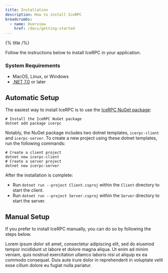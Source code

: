 ```yaml
---
title: Installation
description: How to install IceRPC
breadcrumbs:
  - name: Overview
    href: /docs/getting-started
---
```


{% title /%}

Follow the instructions below to install IceRPC in your application.

### System Requirements

- MacOS, Linux, or Windows
- [.NET 7.0](https://dotnet.microsoft.com/en-us/download/dotnet/7.0) or later

## Automatic Setup

The easiest way to install IceRPC is to use the [IceRPC NuGet package](https://www.nuget.org/packages/IceRPC/):

```shell
# Install the IceRPC NuGet package
dotnet add package icerpc

```

Notably, the NuGet package includes two dotnet templates, `icerpc-client` and `icerpc-server`.
To create a new project using these dotnet templates, run the following commands:

```shell
# Create a client project
dotnet new icerpc-client
# Create a server project
dotnet new icerpc-server
```

After the installation is complete:

- Run `dotnet run --project Client.csproj` within the `Client` directory to start the client.
- Run `dotnet run --project Server.csproj` within the `Server` directory to start the server.

## Manual Setup

If you prefer to install IceRPC manually, you can do so by following the steps below.

Lorem ipsum dolor sit amet, consectetur adipiscing elit, sed do eiusmod tempor incididunt ut labore et dolore magna
aliqua. Ut enim ad minim veniam, quis nostrud exercitation ullamco laboris nisi ut aliquip ex ea commodo consequat.
Duis aute irure dolor in reprehenderit in voluptate velit esse cillum dolore eu fugiat nulla pariatur.
